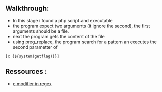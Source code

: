 ## Walkthrough:
+ In this stage i found a php script and executable
+ the program expect two arguments (it ignore the second), the first arguments should be a file.
+ next the program gets the content of the file 
+ using preg_replace, the program search for a pattern an executes the second parametter of 
```
[x {${system(getflag)}}]
```

## Ressources :
+ [e modifier in regex](https://stackoverflow.com/questions/2082207/calling-function-inside-preg-replace-thats-inside-a-function)